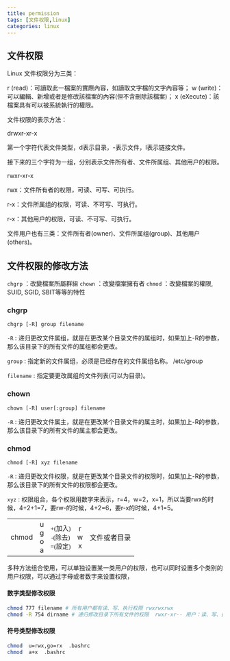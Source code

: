 ```yaml
---
title: permission
tags: [文件权限,linux]
categories: linux
---
```


## 文件权限

Linux 文件权限分为三类：

r (read)：可讀取此一檔案的實際內容，如讀取文字檔的文字內容等；
w (write)：可以編輯、新增或者是修改該檔案的內容(但不含刪除該檔案)；
x (eXecute)：該檔案具有可以被系統執行的權限。

文件权限的表示方法：

drwxr-xr-x

第一个字符代表文件类型，d表示目录，-表示文件，l表示链接文件。

接下来的三个字符为一组，分别表示文件所有者、文件所属组、其他用户的权限。

rwxr-xr-x

rwx：文件所有者的权限，可读、可写、可执行。

r-x：文件所属组的权限，可读、不可写、可执行。

r-x：其他用户的权限，可读、不可写、可执行。

文件用户也有三类：文件所有者(owner)、文件所属组(group)、其他用户(others)。

## 文件权限的修改方法

`chgrp` ：改變檔案所屬群組
`chown` ：改變檔案擁有者
`chmod` ：改變檔案的權限, SUID, SGID, SBIT等等的特性

### chgrp

`chgrp [-R] group filename`

`-R` : 递归更改文件属组，就是在更改某个目录文件的属组时，如果加上-R的参数，那么该目录下的所有文件的属组都会更改。

`group` : 指定新的文件属组，必须是已经存在的文件属组名称。 /etc/group

`filename` : 指定要更改属组的文件列表(可以为目录)。

### chown

`chown [-R] user[:group] filename`

`-R` : 递归更改文件属主，就是在更改某个目录文件的属主时，如果加上-R的参数，那么该目录下的所有文件的属主都会更改。

### chmod

`chmod [-R] xyz filename`

`-R` : 递归更改文件权限，就是在更改某个目录文件的权限时，如果加上-R的参数，那么该目录下的所有文件的权限都会更改。

`xyz` : 权限组合，各个权限用数字来表示，r=4，w=2，x=1，所以当要rwx的时候，4+2+1=7，要rw-的时候，4+2=6，要r-x的时候，4+1=5。

<table class="news" style="width: 85%" background-color=yellow>
    <tr style="text-align:center">
    <td>chmod</td><td>u<br>g<br>o<br>a</td>
    <td style="font: 11pt '細明體'">+(加入)<br>-(除去)<br>=(設定)</td>
    <td>r<br>w<br>x</td>
    <td>文件或者目录</td></tr>
</table>

多种方法组合使用，可以单独设置某一类用户的权限，也可以同时设置多个类别的用户权限，可以通过字母或者数字来设置权限，

#### 数字类型修改权限

```bash
chmod 777 filename # 所有用户都有读、写、执行权限 rwxrwxrwx
chmod -R 754 dirname # 递归修改目录下所有文件的权限  rwxr-xr-- 用户：读、写、执行 组：读、执行 其他：读

```

#### 符号类型修改权限

```bash
chmod  u=rwx,go=rx  .bashrc
chmod  a+x  .bashrc
```